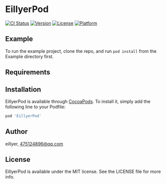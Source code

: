 # EillyerPod

[![CI Status](https://img.shields.io/travis/eillyer/EillyerPod.svg?style=flat)](https://travis-ci.org/eillyer/EillyerPod)
[![Version](https://img.shields.io/cocoapods/v/EillyerPod.svg?style=flat)](https://cocoapods.org/pods/EillyerPod)
[![License](https://img.shields.io/cocoapods/l/EillyerPod.svg?style=flat)](https://cocoapods.org/pods/EillyerPod)
[![Platform](https://img.shields.io/cocoapods/p/EillyerPod.svg?style=flat)](https://cocoapods.org/pods/EillyerPod)

## Example

To run the example project, clone the repo, and run `pod install` from the Example directory first.

## Requirements

## Installation

EillyerPod is available through [CocoaPods](https://cocoapods.org). To install
it, simply add the following line to your Podfile:

```ruby
pod 'EillyerPod'
```

## Author

eillyer, 475124896@qq.com

## License

EillyerPod is available under the MIT license. See the LICENSE file for more info.
